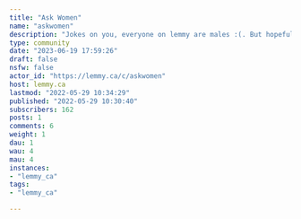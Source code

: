 ```yaml
---
title: "Ask Women" 
name: "askwomen"
description: "Jokes on you, everyone on lemmy are males :(. But hopefully that changes eventually! Crosspost questions for females from there to here!Ask any question and ideally only females answer the question. Males can answer too, but ideally you state that you’re not a female.Related:- lemmy.ca/c/askmen- [ask transgender/non-binary](https://lemmy.ml/c/transgender)"
type: community
date: "2023-06-19 17:59:26"
draft: false
nsfw: false
actor_id: "https://lemmy.ca/c/askwomen"
host: lemmy.ca
lastmod: "2022-05-29 10:34:29"
published: "2022-05-29 10:30:40"
subscribers: 162
posts: 1
comments: 6
weight: 1
dau: 1
wau: 4
mau: 4
instances:
- "lemmy_ca"
tags: 
- "lemmy_ca"

---
```

